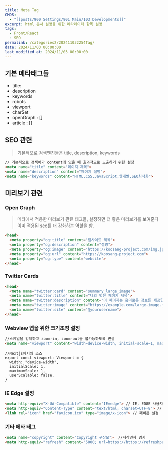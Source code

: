 ```yaml
---
title: Meta Tag
CMDS:
  - "[[posts/900 Settings/901 Main/103 Developments]]"
excerpt: html 문서 설명을 위한 메타데이터 항목 설명
tags:
  - Front/React
  - SEO
permalink: /categories2/202411032254Tag/
date: 2024/11/03 00:00:00
last_modified_at: 2024/11/03 00:00:00
---
```

## 기본 메타태그들
- title:
- description
- keywords
- robots
- viewport
- charSet
- openGraph : []
- article : []


## SEO 관련
> 기본적으로 검색엔진들은 title, description, keywords 
```html
// 기본적으로 검색어가 content에 있을 때 효과적으로 노출하기 위한 설정
<meta name="title" content="페이지 제목">
<meta name="description" content="페이지 설명">
<meta name="keywords" content="HTML,CSS,JavaScript,웹개발,SEO최적화">
```


## 미리보기 관련
### Open Graph
> 메타에서 적용한 미리보기 관련 태그들, 설정하면 더 좋은 미리보기를 보여준다
> 이미 적용된 seo를 더 강화하는 역할을 함.
```html
<head>
  <meta property="og:title" content="웹사이트 제목">
  <meta property="og:description" content="설명">
  <meta property="og:image" content="https://koosang-project.com/img.jpg">
  <meta property="og:url" content="https://koosang-project.com">
  <meta property="og:type" content="website">
</head>


```
### Twitter Cards
```html
<head>
  <meta name="twitter:card" content="summary_large_image">
  <meta name="twitter:title" content="나의 멋진 페이지 제목">
  <meta name="twitter:description" content="이 페이지는 흥미로운 정보를 제공합니다.">
  <meta name="twitter:image" content="https://example.com/large-image.jpg">
  <meta name="twitter:site" content="@yourusername">
</head>

```

### Webview 앱을 위한 크기조정 설정

```html
//스케일을 강제하고 zoom-in, zoom-out을 불가능하도록 변경
<meta name="viewport" content="width=device-width, initial-scale=1, maximum-scale=1, user-scalable=no">
```


```tsx
//Nextjs에서의 소스 
export const viewport: Viewport = {
  width: "device-width",
  initialScale: 1,
  maximumScale: 1,
  userScalable: false,
}
```

### IE Edge 설정
```html
<meta http-equiv="X-UA-Compatible" content="IE=edge"> // IE, EDGE 사용자 최신으로 사용하기
<meta http-equiv="Content-Type" content="text/html; charset=UTF-8"> // 문자 인코딩, 한글을 위한 UTF-8
<link rel="icon" href="favicon.ico" type="image/x-icon"> // 패비콘 설정
```


### 기타 메타 태그
```html
<meta name="copyright" content="Copyright 구상모">  //저작권자 명시
<meta http-equiv="refresh" content="5000; url=https://https://refreshpage.com"> // 특정시간(5000초) 이후에 이동시키는 작업
```